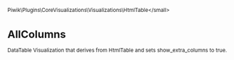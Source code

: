 <small>Piwik\Plugins\CoreVisualizations\Visualizations\HtmlTable\</small>

AllColumns
==========

DataTable Visualization that derives from HtmlTable and sets show_extra_columns to true.
